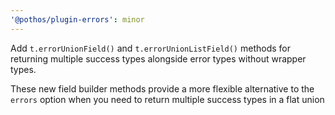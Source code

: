 ```yaml
---
'@pothos/plugin-errors': minor
---
```


Add `t.errorUnionField()` and `t.errorUnionListField()` methods for returning multiple success types alongside error types without wrapper types.

These new field builder methods provide a more flexible alternative to the `errors` option when you need to return multiple success types in a flat union

